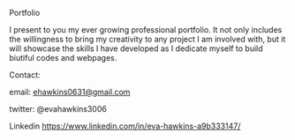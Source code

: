 Portfolio

I present to you my ever growing professional portfolio. It not only includes the willingness to bring my creativity to any project I am involved with, but it will showcase the skills I have developed as I dedicate myself to build biutiful codes and webpages.




Contact:

email: ehawkins0631@gmail.com

twitter: @evahawkins3006

Linkedin https://www.linkedin.com/in/eva-hawkins-a9b333147/
